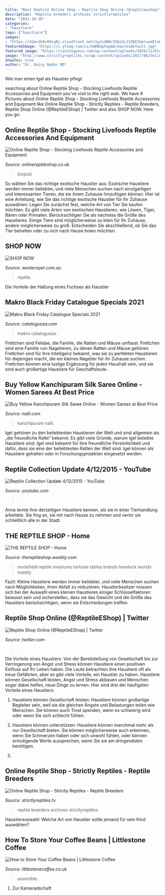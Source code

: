 ```yaml
---
title: "Best Reptile Online Shop ~ Reptile Shop Online (@reptileeshop)"
description: "Reptile breeders archives strictlyreptiles"
date: "2021-10-26"
categories:
- "haustiere"
tags: ["haustiere"]
images:
- "https://d1mv2b9v99cq0i.cloudfront.net/eyJidWNrZXQiOiJ3ZWItbmluamEtaW1hZ2VzIiwia2V5Ijoid2VzdGVybnBldFwvaW1hZ2VzXC9jYXRpbWdcLzc4LmpwZyIsImVkaXRzIjp7InJlc2l6ZSI6eyJ3aWR0aCI6MzIwLCJoZWlnaHQiOjMyMCwiZml0IjoiaW5zaWRlIiwid2l0aG91dEVubGFyZ2VtZW50Ijp0cnVlfX0sInZlcnNpb24iOiJkNjUxNGIzZDEwYjg0NjllZjY5OTk4ZDVkZThhMDA2ZjRhMDExY2VhIn0="
featuredImage: "https://i.ytimg.com/vi/GmMbUpFqqAA/maxresdefault.jpg"
featured_image: "https://catalogueza.com/wp-content/uploads/2020/11/blog_1-7.png"
image: "http://www.strictlyreptiles.tv/wp-content/uploads/2017/08/Online-Reptile-Shop.jpg"
ShowToc: true
author: "Dr. Daisy Nader MD"
---
```



Wie man einen Igel als Haustier pflegt

	

		
searching about Online Reptile Shop - Stocking Livefoods Reptile Accessories and Equipment you've visit to the right web. We have 9 Pictures about Online Reptile Shop - Stocking Livefoods Reptile Accessories and Equipment like Online Reptile Shop - Strictly Reptiles - Reptile Breeders, Reptile Shop Online (@ReptileEShop) | Twitter and also SHOP NOW. Here you go:
		
    
## Online Reptile Shop - Stocking Livefoods Reptile Accessories And Equipment

<img loading=lazy src="https://www.onlinereptileshop.co.uk/media/amshopby/small272.jpg" onerror="this.onerror=null;this.src='https://tse4.mm.bing.net/th?id=OIP._r7c6VkEjIqX2sPkukoMygAAAA&amp;pid=15.1';" alt="Online Reptile Shop - Stocking Livefoods Reptile Accessories and Equipment">

_Source: onlinereptileshop.co.uk_

>biopod. 

	

So wählen Sie das richtige exotische Haustier aus:
Exotische Haustiere werden immer beliebter, und viele Menschen suchen nach einzigartigen und interessanten Tieren, die sie ihrem Zuhause hinzufügen können. Hier ist eine Anleitung, wie Sie das richtige exotische Haustier für Ihr Zuhause auswählen: Legen Sie zunächst fest, welche Art von Tier Sie kaufen möchten. Es gibt viele Arten von exotischen Haustieren, wie Löwen, Tiger, Bären oder Primaten. Berücksichtigen Sie als nächstes die Größe des Haustieres. Einige Tiere sind möglicherweise zu klein für Ihr Zuhause, andere möglicherweise zu groß. Entscheiden Sie abschließend, ob Sie das Tier behalten oder zu sich nach Hause holen möchten.

    
## SHOP NOW

<img loading=lazy src="https://d1mv2b9v99cq0i.cloudfront.net/eyJidWNrZXQiOiJ3ZWItbmluamEtaW1hZ2VzIiwia2V5Ijoid2VzdGVybnBldFwvaW1hZ2VzXC9jYXRpbWdcLzc4LmpwZyIsImVkaXRzIjp7InJlc2l6ZSI6eyJ3aWR0aCI6MzIwLCJoZWlnaHQiOjMyMCwiZml0IjoiaW5zaWRlIiwid2l0aG91dEVubGFyZ2VtZW50Ijp0cnVlfX0sInZlcnNpb24iOiJkNjUxNGIzZDEwYjg0NjllZjY5OTk4ZDVkZThhMDA2ZjRhMDExY2VhIn0=" onerror="this.onerror=null;this.src='https://tse3.mm.bing.net/th?id=OIP.jxoXsIoJyh1rJ-DDmE-6AAAAAA&amp;pid=15.1';" alt="SHOP NOW">

_Source: westernpet.com.au_

>reptile. 

	

Die Vorteile der Haltung eines Fuchses als Haustier

    
## Makro Black Friday Catalogue Specials 2021

<img loading=lazy src="https://catalogueza.com/wp-content/uploads/2020/11/blog_1-7.png" onerror="this.onerror=null;this.src='https://tse2.mm.bing.net/th?id=OIP.Vp6IHseTeh_ootNHZZnCOwHaLJ&amp;pid=15.1';" alt="Makro Black Friday Catalogue Specials 2021">

_Source: catalogueza.com_

>makro catalogueza. 

	

Frettchen sind Felidae, die Familie, die Ratten und Mäuse umfasst.
Frettchen sind eine Familie von Nagetieren, zu denen Ratten und Mäuse gehören. Frettchen sind für ihre Intelligenz bekannt, was sie zu perfekten Haustieren für diejenigen macht, die ein kleines Nagetier für ihr Zuhause suchen. Frettchen können eine lustige Ergänzung für jeden Haushalt sein, und sie sind auch großartige Haustiere für Geschäftsleute.

    
## Buy Yellow Kanchipuram Silk Saree Online - Women Sarees At Best Price

<img loading=lazy src="https://www.nalli.com/media/catalog/product/b/e/be1142167_pp.jpg" onerror="this.onerror=null;this.src='https://tse4.mm.bing.net/th?id=OIP.BNPJnYb8XOz6IL3gOxmokQHaLF&amp;pid=15.1';" alt="Buy Yellow Kanchipuram Silk Saree Online - Women Sarees at Best Price">

_Source: nalli.com_

>kanchipuram nalli. 

	

Igel gehören zu den beliebtesten Haustieren der Welt und sind allgemein als „die freundliche Ratte“ bekannt.
Es gibt viele Gründe, warum Igel beliebte Haustiere sind. Igel sind bekannt für ihre freundliche Persönlichkeit und dafür, dass sie eine der beliebtesten Ratten der Welt sind. Igel können als Haustiere gehalten oder in Forschungsprojekten eingesetzt werden.

    
## Reptile Collection Update 4/12/2015 - YouTube

<img loading=lazy src="https://i.ytimg.com/vi/GmMbUpFqqAA/maxresdefault.jpg" onerror="this.onerror=null;this.src='https://tse1.mm.bing.net/th?id=OIP.lNJidGeAama9Bdy-r8TtsgHaEK&amp;pid=15.1';" alt="Reptile Collection Update 4/12/2015 - YouTube">

_Source: youtube.com_

>. 

	

Anna lernte ihre derzeitigen Haustiere kennen, als sie in einer Tierhandlung arbeitete. Sie fing an, sie mit nach Hause zu nehmen und verlor sie schließlich alle in der Stadt.

    
## THE REPTILE SHOP - Home

<img loading=lazy src="https://thereptileshop.weebly.com/uploads/1/0/6/2/106205513/download_orig.png" onerror="this.onerror=null;this.src='https://tse1.mm.bing.net/th?id=OIP.VXguHk0wnvv61TwR586phAAAAA&amp;pid=15.1';" alt="THE REPTILE SHOP - Home">

_Source: thereptileshop.weebly.com_

>monkfield reptile vivariums tortoise tables brands livestock worlds supply. 

	

Fazit:
Kleine Haustiere werden immer beliebter, und viele Menschen suchen nach Möglichkeiten, ihren Abfall zu reduzieren. Haustierbesitzer müssen sich bei der Auswahl eines kleinen Haustieres einiger Schlüsselfaktoren bewusst sein und sicherstellen, dass sie das Gewicht und die Größe des Haustiers berücksichtigen, wenn sie Entscheidungen treffen.

    
## Reptile Shop Online (@ReptileEShop) | Twitter

<img loading=lazy src="https://pbs.twimg.com/profile_banners/946079030016700416/1515705965/1500x500" onerror="this.onerror=null;this.src='https://tse3.mm.bing.net/th?id=OIP.N4EV9rOyoKGS7hCIVf0HPQHaCe&amp;pid=15.1';" alt="Reptile Shop Online (@ReptileEShop) | Twitter">

_Source: twitter.com_

>. 

	

Die Vorteile eines Haustiers: Von der Bereitstellung von Gesellschaft bis zur Verringerung von Angst und Stress können Haustiere einen positiven Einfluss auf Ihr Leben haben.
Die Leute betrachten ihre Haustiere oft als treue Gefährten, aber es gibt viele Vorteile, ein Haustier zu haben. Haustiere können Gesellschaft leisten, Angst und Stress abbauen und Menschen sogar dabei helfen, neue Dinge zu lernen. Hier sind drei der häufigsten Vorteile eines Haustiers:
1. Haustiere können Gesellschaft leisten: Haustiere können großartige Begleiter sein, weil sie die gleichen Ängste und Belastungen teilen wie Menschen. Sie können auch Trost spenden, wenn es schwierig wird oder wenn Sie sich schlecht fühlen.

2. Haustiere können unterstützen: Haustiere können manchmal mehr als nur Gesellschaft bieten. Sie können möglicherweise auch erkennen, wenn Sie Schmerzen haben oder sich unwohl fühlen, oder können ermutigende Worte aussprechen, wenn Sie sie am dringendsten benötigen.

3.

    
## Online Reptile Shop - Strictly Reptiles - Reptile Breeders

<img loading=lazy src="http://www.strictlyreptiles.tv/wp-content/uploads/2017/08/Online-Reptile-Shop.jpg" onerror="this.onerror=null;this.src='https://tse2.mm.bing.net/th?id=OIP.ElSnLd4vGbpr14bzTX_OLQHaE7&amp;pid=15.1';" alt="Online Reptile Shop - Strictly Reptiles - Reptile Breeders">

_Source: strictlyreptiles.tv_

>reptile breeders archives strictlyreptiles. 

	

Haustierauswahl: Welche Art von Haustier sollte jemand für sein Kind auswählen?

    
## How To Store Your Coffee Beans | Littlestone Coffee

<img loading=lazy src="https://www.littlestonecoffee.co.uk/wp-content/uploads/2020/10/Coffee-bean-jar-scaled.jpg" onerror="this.onerror=null;this.src='https://tse4.mm.bing.net/th?id=OIP.hdc7vSayZDlfJSNt7JfM4AHaLG&amp;pid=15.1';" alt="How to Store Your Coffee Beans | Littlestone Coffee">

_Source: littlestonecoffee.co.uk_

>assemble. 

	

1. Zur Kameradschaft

